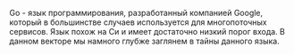 Go - язык программирования, разработанный компанией Google, который в большинстве случаев используется для многопоточных сервисов. Язык похож на Си и имеет достаточно низкий порог входа. В данном векторе мы намного глубже заглянем в тайны данного языка.

